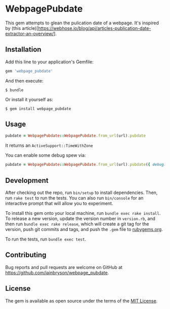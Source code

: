 # WebpagePubdate

This gem attempts to glean the pulication date of a webpage.  It's inspired by (this article)[https://webhose.io/blog/api/articles-publication-date-extractor-an-overview/].

## Installation

Add this line to your application's Gemfile:

```ruby
gem 'webpage_pubdate'
```

And then execute:

    $ bundle

Or install it yourself as:

    $ gem install webpage_pubdate

## Usage

```ruby
pubdate = WebpagePubdate::WebpagePubdate.from_url(url).pubdate
```

It returns an `ActiveSupport::TimeWithZone`

You can enable some debug spew via:

```ruby
pubdate = WebpagePubdate::WebpagePubdate.from_url(url).pubdate({ debug: true })
```

## Development

After checking out the repo, run `bin/setup` to install dependencies. Then, run `rake test` to run the tests. You can also run `bin/console` for an interactive prompt that will allow you to experiment.

To install this gem onto your local machine, run `bundle exec rake install`. To release a new version, update the version number in `version.rb`, and then run `bundle exec rake release`, which will create a git tag for the version, push git commits and tags, and push the `.gem` file to [rubygems.org](https://rubygems.org).

To run the tests, run `bundle exec test`.

## Contributing

Bug reports and pull requests are welcome on GitHub at https://github.com/iainbryson/webpage_pubdate.

## License

The gem is available as open source under the terms of the [MIT License](https://opensource.org/licenses/MIT).
